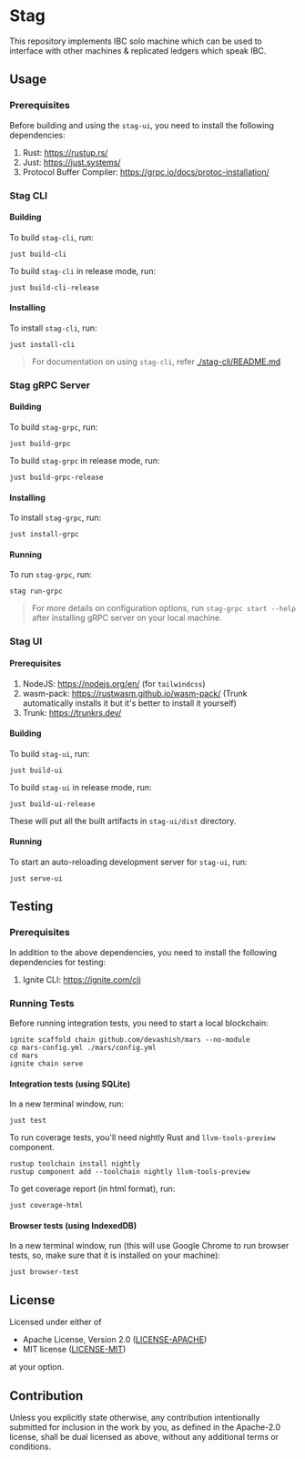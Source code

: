 # Stag

This repository implements IBC solo machine which can be used to interface with other machines & replicated ledgers
which speak IBC.

## Usage

### Prerequisites

Before building and using the `stag-ui`, you need to install the following dependencies:

1. Rust: https://rustup.rs/
1. Just: https://just.systems/
1. Protocol Buffer Compiler: https://grpc.io/docs/protoc-installation/

### Stag CLI

#### Building

To build `stag-cli`, run:

```shell
just build-cli
```

To build `stag-cli` in release mode, run:

```shell
just build-cli-release
```

#### Installing

To install `stag-cli`, run:

```shell
just install-cli
```

> For documentation on using `stag-cli`, refer [./stag-cli/README.md](./stag-cli/README.md)

### Stag gRPC Server

#### Building

To build `stag-grpc`, run:

```shell
just build-grpc
```

To build `stag-grpc` in release mode, run:

```shell
just build-grpc-release
```

#### Installing

To install `stag-grpc`, run:

```shell
just install-grpc
```

#### Running

To run `stag-grpc`, run:

```shell
stag run-grpc
```

> For more details on configuration options, run `stag-grpc start --help` after installing gRPC server on your local
machine.

### Stag UI

#### Prerequisites

1. NodeJS: https://nodejs.org/en/ (for `tailwindcss`)
1. wasm-pack: https://rustwasm.github.io/wasm-pack/ (Trunk automatically installs it but it's better to install it
   yourself)
1. Trunk: https://trunkrs.dev/

#### Building

To build `stag-ui`, run:

```shell
just build-ui
```

To build `stag-ui` in release mode, run:

```shell
just build-ui-release
```

These will put all the built artifacts in `stag-ui/dist` directory.

#### Running

To start an auto-reloading development server for `stag-ui`, run:

```shell
just serve-ui
```

## Testing

### Prerequisites

In addition to the above dependencies, you need to install the following dependencies for testing:

1. Ignite CLI: https://ignite.com/cli

### Running Tests

Before running integration tests, you need to start a local blockchain:

```shell
ignite scaffold chain github.com/devashish/mars --no-module
cp mars-config.yml ./mars/config.yml
cd mars
ignite chain serve
```

#### Integration tests (using SQLite)

In a new terminal window, run:

```shell
just test
```

To run coverage tests, you'll need nightly Rust and `llvm-tools-preview` component.

```shell
rustup toolchain install nightly
rustup component add --toolchain nightly llvm-tools-preview
```

To get coverage report (in html format), run:

```shell
just coverage-html
```

#### Browser tests (using IndexedDB)

In a new terminal window, run (this will use Google Chrome to run browser tests, so, make sure that it is installed on
your machine):

```shell
just browser-test
```

## License

Licensed under either of

- Apache License, Version 2.0 ([LICENSE-APACHE](LICENSE-APACHE))
- MIT license ([LICENSE-MIT](LICENSE-MIT))

at your option.

## Contribution

Unless you explicitly state otherwise, any contribution intentionally submitted for inclusion in the work by you, as
defined in the Apache-2.0 license, shall be dual licensed as above, without any additional terms or conditions.
